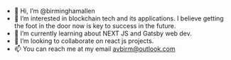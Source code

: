 - 👋 Hi, I’m @birminghamallen
- 👀 I’m interested in blockchain tech and its applications. I believe getting the foot in the door now is key to success in the future. 
- 🌱 I’m currently learning about NEXT JS and Gatsby web dev.  
- 💞️ I’m looking to collaborate on react js projects.
- 📫 You can reach me at my email avbirm@outlook.com

<!---
birminghamallen/birminghamallen is a ✨ special ✨ repository because its `README.md` (this file) appears on your GitHub profile.
You can click the Preview link to take a look at your changes.
--->
